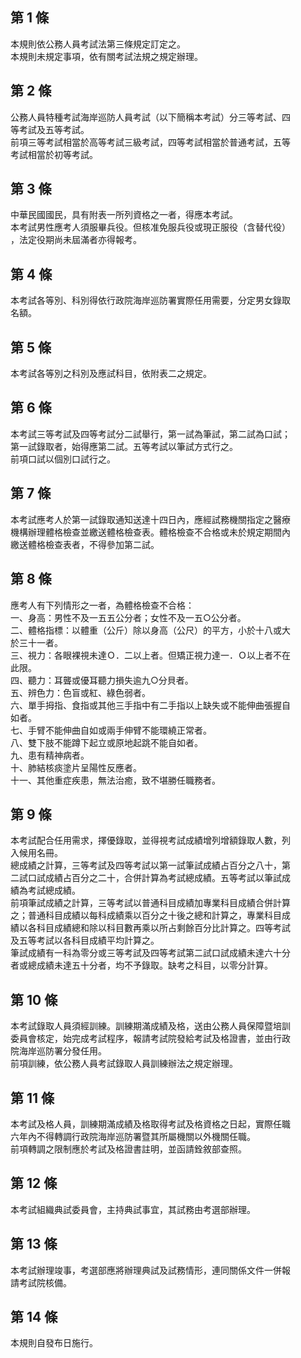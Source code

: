 第 1 條
-------
本規則依公務人員考試法第三條規定訂定之。  
本規則未規定事項，依有關考試法規之規定辦理。

第 2 條
-------
公務人員特種考試海岸巡防人員考試（以下簡稱本考試）分三等考試、四  
等考試及五等考試。  
前項三等考試相當於高等考試三級考試，四等考試相當於普通考試，五等  
考試相當於初等考試。

第 3 條
-------
中華民國國民，具有附表一所列資格之一者，得應本考試。  
本考試男性應考人須服畢兵役。但核准免服兵役或現正服役（含替代役）  
，法定役期尚未屆滿者亦得報考。

第 4 條
-------
本考試各等別、科別得依行政院海岸巡防署實際任用需要，分定男女錄取  
名額。

第 5 條
-------
本考試各等別之科別及應試科目，依附表二之規定。

第 6 條
-------
本考試三等考試及四等考試分二試舉行，第一試為筆試，第二試為口試；  
第一試錄取者，始得應第二試。五等考試以筆試方式行之。  
前項口試以個別口試行之。

第 7 條
-------
本考試應考人於第一試錄取通知送達十四日內，應經試務機關指定之醫療  
機構辦理體格檢查並繳送體格檢查表。體格檢查不合格或未於規定期間內  
繳送體格檢查表者，不得參加第二試。

第 8 條
-------
應考人有下列情形之一者，為體格檢查不合格：  
一、身高：男性不及一五五公分者；女性不及一五○公分者。  
二、體格指標：以體重（公斤）除以身高（公尺）的平方，小於十八或大  
    於三十一者。  
三、視力：各眼裸視未達Ｏ．二以上者。但矯正視力達一．Ｏ以上者不在  
    此限。  
四、聽力：耳聾或優耳聽力損失逾九○分貝者。  
五、辨色力：色盲或紅、綠色弱者。  
六、單手拇指、食指或其他三手指中有二手指以上缺失或不能伸曲張握自  
    如者。  
七、手臂不能伸曲自如或兩手伸臂不能環繞正常者。  
八、雙下肢不能蹲下起立或原地起跳不能自如者。  
九、患有精神病者。  
十、肺結核痰塗片呈陽性反應者。  
十一、其他重症疾患，無法治癒，致不堪勝任職務者。

第 9 條
-------
本考試配合任用需求，擇優錄取，並得視考試成績增列增額錄取人數，列  
入候用名冊。  
總成績之計算，三等考試及四等考試以第一試筆試成績占百分之八十，第  
二試口試成績占百分之二十，合併計算為考試總成績。五等考試以筆試成  
績為考試總成績。  
前項筆試成績之計算，三等考試以普通科目成績加專業科目成績合併計算  
之；普通科目成績以每科成績乘以百分之十後之總和計算之，專業科目成  
績以各科目成績總和除以科目數再乘以所占剩餘百分比計算之。四等考試  
及五等考試以各科目成績平均計算之。  
筆試成績有一科為零分或三等考試及四等考試第二試口試成績未達六十分  
者或總成績未達五十分者，均不予錄取。缺考之科目，以零分計算。

第 10 條
--------
本考試錄取人員須經訓練。訓練期滿成績及格，送由公務人員保障暨培訓  
委員會核定，始完成考試程序，報請考試院發給考試及格證書，並由行政  
院海岸巡防署分發任用。  
前項訓練，依公務人員考試錄取人員訓練辦法之規定辦理。

第 11 條
--------
本考試及格人員，訓練期滿成績及格取得考試及格資格之日起，實際任職  
六年內不得轉調行政院海岸巡防署暨其所屬機關以外機關任職。  
前項轉調之限制應於考試及格證書註明，並函請銓敘部查照。

第 12 條
--------
本考試組織典試委員會，主持典試事宜，其試務由考選部辦理。

第 13 條
--------
本考試辦理竣事，考選部應將辦理典試及試務情形，連同關係文件一併報  
請考試院核備。

第 14 條
--------
本規則自發布日施行。


